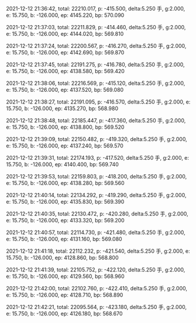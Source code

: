 2021-12-12 21:36:42, total: 22210.017, p: -415.500, delta:5.250 手, g:2.000, e: 15.750, b: -126.000, ep: 4145.220, bp: 570.090

2021-12-12 21:37:03, total: 22211.829, p: -414.460, delta:5.250 手, g:2.000, e: 15.750, b: -126.000, ep: 4144.020, bp: 569.810

2021-12-12 21:37:24, total: 22200.567, p: -416.270, delta:5.250 手, g:2.000, e: 15.750, b: -126.000, ep: 4142.690, bp: 569.870

2021-12-12 21:37:45, total: 22191.275, p: -416.780, delta:5.250 手, g:2.000, e: 15.750, b: -126.000, ep: 4138.580, bp: 569.420

2021-12-12 21:38:06, total: 22216.569, p: -415.120, delta:5.250 手, g:2.000, e: 15.750, b: -126.000, ep: 4137.520, bp: 569.080

2021-12-12 21:38:27, total: 22191.095, p: -416.570, delta:5.250 手, g:2.000, e: 15.750, b: -126.000, ep: 4135.270, bp: 568.980

2021-12-12 21:38:48, total: 22185.447, p: -417.360, delta:5.250 手, g:2.000, e: 15.750, b: -126.000, ep: 4138.800, bp: 569.520

2021-12-12 21:39:09, total: 22150.482, p: -419.320, delta:5.250 手, g:2.000, e: 15.750, b: -126.000, ep: 4137.240, bp: 569.570

2021-12-12 21:39:31, total: 22174.193, p: -417.520, delta:5.250 手, g:2.000, e: 15.750, b: -126.000, ep: 4140.400, bp: 569.740

2021-12-12 21:39:53, total: 22159.803, p: -418.200, delta:5.250 手, g:2.000, e: 15.750, b: -126.000, ep: 4138.280, bp: 569.560

2021-12-12 21:40:14, total: 22134.292, p: -419.290, delta:5.250 手, g:2.000, e: 15.750, b: -126.000, ep: 4135.830, bp: 569.390

2021-12-12 21:40:35, total: 22130.472, p: -420.280, delta:5.250 手, g:2.000, e: 15.750, b: -126.000, ep: 4133.320, bp: 569.200

2021-12-12 21:40:57, total: 22114.730, p: -421.480, delta:5.250 手, g:2.000, e: 15.750, b: -126.000, ep: 4131.160, bp: 569.080

2021-12-12 21:41:18, total: 22112.232, p: -421.540, delta:5.250 手, g:2.000, e: 15.750, b: -126.000, ep: 4128.860, bp: 568.800

2021-12-12 21:41:39, total: 22105.752, p: -422.120, delta:5.250 手, g:2.000, e: 15.750, b: -126.000, ep: 4129.560, bp: 568.960

2021-12-12 21:42:00, total: 22102.760, p: -422.410, delta:5.250 手, g:2.000, e: 15.750, b: -126.000, ep: 4128.710, bp: 568.890

2021-12-12 21:42:21, total: 22095.564, p: -423.180, delta:5.250 手, g:2.000, e: 15.750, b: -126.000, ep: 4126.180, bp: 568.670